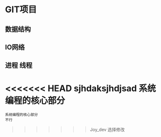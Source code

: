 # GIT项目

## 数据结构

## IO网络

## 进程 线程
<<<<<<< HEAD
    sjhdaksjhdjsad    系统编程的核心部分
=======
    系统编程的核心部分
    不行
>>>>>>> Joy_dev
    选择修改